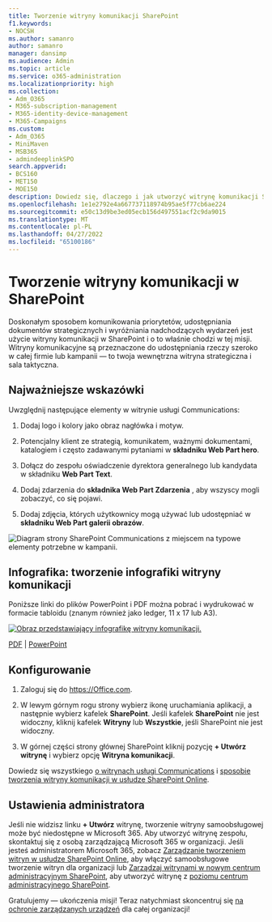 ```yaml
---
title: Tworzenie witryny komunikacji SharePoint
f1.keywords:
- NOCSH
ms.author: samanro
author: samanro
manager: dansimp
ms.audience: Admin
ms.topic: article
ms.service: o365-administration
ms.localizationpriority: high
ms.collection:
- Adm_O365
- M365-subscription-management
- M365-identity-device-management
- M365-Campaigns
ms.custom:
- Adm_O365
- MiniMaven
- MSB365
- admindeeplinkSPO
search.appverid:
- BCS160
- MET150
- MOE150
description: Dowiedz się, dlaczego i jak utworzyć witrynę komunikacji SharePoint dla swojej kampanii lub firmy z Microsoft 365 oraz jak chronić zespół przed cyberatakami i najazdami przed złośliwym oprogramowaniem i innymi zagrożeniami spowodowanymi niewłaściwym udostępnianiem plików.
ms.openlocfilehash: 1e1e2792e4a667737118974b95ae5f77cb6ae224
ms.sourcegitcommit: e50c13d9be3ed05ecb156d497551acf2c9da9015
ms.translationtype: MT
ms.contentlocale: pl-PL
ms.lasthandoff: 04/27/2022
ms.locfileid: "65100186"
---
```

# <a name="create-a-communications-site-in-sharepoint"></a>Tworzenie witryny komunikacji w SharePoint

Doskonałym sposobem komunikowania priorytetów, udostępniania dokumentów strategicznych i wyróżniania nadchodzących wydarzeń jest użycie witryny komunikacji w SharePoint i o to właśnie chodzi w tej misji. Witryny komunikacyjne są przeznaczone do udostępniania rzeczy szeroko w całej firmie lub kampanii &mdash; to twoja wewnętrzna witryna strategiczna i sala taktyczna. 

## <a name="best-practices"></a>Najważniejsze wskazówki

Uwzględnij następujące elementy w witrynie usługi Communications:

1. Dodaj logo i kolory jako obraz nagłówka i motyw.

2. Potencjalny klient ze strategią, komunikatem, ważnymi dokumentami, katalogiem i często zadawanymi pytaniami w **składniku Web Part hero**.

3. Dołącz do zespołu oświadczenie dyrektora generalnego lub kandydata w składniku **Web Part Text**.

4. Dodaj zdarzenia do **składnika Web Part Zdarzenia** , aby wszyscy mogli zobaczyć, co się pojawi.

5. Dodaj zdjęcia, których użytkownicy mogą używać lub udostępniać w **składniku Web Part galerii obrazów**.

![Diagram strony SharePoint Communications z miejscem na typowe elementy potrzebne w kampanii.](../media/m365-democracy-comms-site.png)

## <a name="infographic-create-a-communications-site-infographic"></a>Infografika: tworzenie infografiki witryny komunikacji

Poniższe linki do plików PowerPoint i PDF można pobrać i wydrukować w formacie tabloidu (znanym również jako ledger, 11 x 17 lub A3).

[![Obraz przedstawiający infografikę witryny komunikacji.](../media/M365-Campaigns-CreateCommunicationSite-358-201.png)](https://download.microsoft.com/download/3/f/f/3ff49b41-e5a4-4993-a00c-7f791a80b627/M365CampaignsCreateCommunicationSite.pdf)

[PDF](https://download.microsoft.com/download/3/f/f/3ff49b41-e5a4-4993-a00c-7f791a80b627/M365CampaignsCreateCommunicationSite.pdf) |  [PowerPoint](https://download.microsoft.com/download/3/f/f/3ff49b41-e5a4-4993-a00c-7f791a80b627/M365CampaignsCreateCommunicationSite.pptx)

## <a name="set-it-up"></a>Konfigurowanie

1. Zaloguj się do https://Office.com.

2. W lewym górnym rogu strony wybierz ikonę uruchamiania aplikacji, a następnie wybierz kafelek **SharePoint**. Jeśli kafelek **SharePoint** nie jest widoczny, kliknij kafelek **Witryny** lub **Wszystkie**, jeśli SharePoint nie jest widoczny.

3. W górnej części strony głównej SharePoint kliknij pozycję **+ Utwórz witrynę** i wybierz opcję **Witryna komunikacji**.

Dowiedz się wszystkiego [o witrynach usługi Communications](https://support.office.com/article/What-is-a-SharePoint-communication-site-94A33429-E580-45C3-A090-5512A8070732) i [sposobie tworzenia witryny komunikacji w usłudze SharePoint Online](https://support.microsoft.com/en-us/office/create-a-communication-site-in-sharepoint-online-7fb44b20-a72f-4d2c-9173-fc8f59ba50eb).

## <a name="admin-settings"></a>Ustawienia administratora

Jeśli nie widzisz linku **+ Utwórz** witrynę, tworzenie witryny samoobsługowej może być niedostępne w Microsoft 365. Aby utworzyć witrynę zespołu, skontaktuj się z osobą zarządzającą Microsoft 365 w organizacji. Jeśli jesteś administratorem Microsoft 365, zobacz [Zarządzanie tworzeniem witryn w usłudze SharePoint Online](/sharepoint/manage-site-creation), aby włączyć samoobsługowe tworzenie witryn dla organizacji lub [Zarządzaj witrynami w nowym centrum administracyjnym SharePoint](/sharepoint/manage-sites-in-new-admin-center), aby utworzyć witrynę z <a href="https://go.microsoft.com/fwlink/?linkid=2185219" target="_blank">poziomu centrum administracyjnego SharePoint</a>.

Gratulujemy &mdash; ukończenia misji! Teraz natychmiast skoncentruj się [na ochronie zarządzanych urządzeń](m365bp-protect-devices.md) dla całej organizacji!